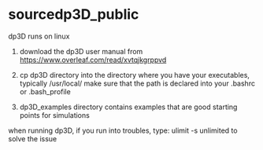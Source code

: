 # sourcedp3D_public

dp3D runs on linux
1. download the dp3D user manual from https://www.overleaf.com/read/xvtqjkgrppvd

2. cp dp3D directory into the directory where you have your executables, typically /usr/local/
make sure that the path is declared into your .bashrc or .bash_profile

3. dp3D_examples  directory contains examples that are good starting points for simulations

when running dp3D, if you run into troubles, type:
ulimit -s unlimited
to solve the issue
